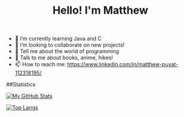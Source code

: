 <h1 align="center">Hello! I'm Matthew </h1>
<br>
<ul dir="auto">
<li><g-emoji class="g-emoji" alias="seedling" fallback-src="https://github.githubassets.com/images/icons/emoji/unicode/1f331.png">🌱</g-emoji> I’m currently learning Java and C</li>
<li><g-emoji class="g-emoji" alias="dancers" fallback-src="https://github.githubassets.com/images/icons/emoji/unicode/1f46f.png">👯</g-emoji> I’m looking to collaborate on new projects!</li>
<li><g-emoji class="g-emoji" alias="thinking" fallback-src="https://github.githubassets.com/images/icons/emoji/unicode/1f914.png">🤔</g-emoji> Tell me about the world of programming</li>
<li><g-emoji class="g-emoji" alias="speech_balloon" fallback-src="https://github.githubassets.com/images/icons/emoji/unicode/1f4ac.png">💬</g-emoji> Talk to me about books, anime, hikes!</li>
<li><g-emoji class="g-emoji" alias="mailbox" fallback-src="https://github.githubassets.com/images/icons/emoji/unicode/1f4eb.png">📫</g-emoji> How to reach me: <a href="https://www.linkedin.com/in/matthew-puyat-112318195/" rel="nofollow">https://www.linkedin.com/in/matthew-puyat-112318195/</a></li>
</ul>
##Statistics
<br>

[![My GitHub Stats](https://github-readme-stats.vercel.app/api/?username=Matirix&count_private=true&theme=dracula&showicons=true)]()

[![Top Langs](https://github-readme-stats.vercel.app/api/top-langs/?username=anuraghazra&layout=compact&theme=dracula)](https://github.com/anuraghazra/github-readme-stats)





